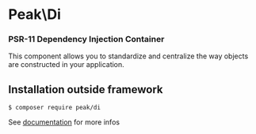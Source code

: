 # Peak\Di
### PSR-11 Dependency Injection Container
This component allows you to standardize and centralize the way objects are constructed in your application.

## Installation outside framework

```
$ composer require peak/di
```

See [documentation](https://peak.readthedocs.io/en/latest/components/di/introduction/) for more infos
